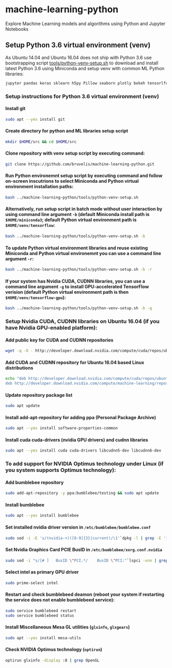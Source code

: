 # machine-learning-python
Explore Machine Learning models and algorithms using Python and Jupyter Notebooks

## Setup Python 3.6 virtual environment (venv)
As Ubuntu 14.04 and Ubuntu 16.04 does not ship with Python 3.6 use bootstrapping script 
[tools/python-venv-setup.sh](tools/python-venv-setup.sh) to download and install latest 
Python 3.6 using Miniconda and setup venv with common ML Python libraries:
```bash
jupyter pandas keras sklearn h5py Pillow seaborn plotly bokeh tensorlfow{-gpu}
```
### Setup instructions for Python 3.6 virtual environment (venv)
#### Install git
```bash
sudo apt --yes install git
```
#### Create directory for python and ML libraries setup script
```bash
mkdir $HOME/src && cd $HOME/src
```
#### Clone repository with venv setup script by executing command:
```bash
git clone https://github.com/bruvelis/machine-learning-python.git
```
#### Run Python environemnt setup script by executing command and follow on-screen inscutrions to select Miniconda and Python virtual environment installation paths:
```bash
bash ../machine-learning-python/tools/python-venv-setup.sh
```
#### Alternatively, run setup script in batch mode without user interaction by using command line argument `-b` (default Miniconda install path is `$HOME/miniconda3`; default Python virtual environment path is `$HOME/venv/tensorflow`:
```bash
bash ../machine-learning-python/tools/python-venv-setup.sh -b
```
#### To update Python virtual environment libraries and reuse existing Miniconda and Python virtual environemnt you can use a command line argument `-r`:
```bash
bash ../machine-learning-python/tools/python-venv-setup.sh -b -r
```
#### If your system has Nvidia CUDA, CUDNN libraries, you can use a command line argument `-g` to install GPU-accelerated TensorFlow verision (default Python virtual environment path is then `$HOME/venv/tensorflow-gpu`):
```bash
bash ../machine-learning-python/tools/python-venv-setup.sh -b -g
```

### Setup Nvidia CUDA, CUDNN libraries on Ubuntu 16.04 (if you have Nvidia GPU-enabled platform):
#### Add public key for CUDA and CUDNN repositories
```bash
wget -q -O - http://developer.download.nvidia.com/compute/cuda/repos/ubuntu1604/x86_64/7fa2af80.pub | sudo apt-key add
```
#### Add CUDA and CUDNN repository for Ubuntu 16.04 based Linux distributions
```bash
echo "deb http://developer.download.nvidia.com/compute/cuda/repos/ubuntu1604/x86_64 /
deb http://developer.download.nvidia.com/compute/machine-learning/repos/ubuntu1604/x86_64 /" | sudo tee /etc/apt/sources.list.d/cuda.list
```
#### Update repository package list
```bash
sudo apt update
```
#### Install add-apt-repository for adding ppa (Personal Package Archive)
```bash
sudo apt --yes install software-properties-common
```
#### Install cuda cuda-drivers (nvidia GPU drivers) and cudnn libraries
```bash
sudo apt --yes install cuda cuda-drivers libcudnn5-dev libcudnn6-dev
```

### To add support for NVIDIA Optimus technology under Linux (if you system supports Optimus technology):
#### Add bumblebee repository
```bash
sudo add-apt-repository -y ppa:bumblebee/testing && sudo apt update
```
#### Install bumblebee
```bash
sudo apt --yes install bumblebee
```
#### Set installed nvidia driver version in `/etc/bumblebee/bumblebee.conf`
```bash
sudo sed -i -E 's/(nvidia-+)([0-9]{3}|current)/\1'`dpkg -l | grep -E 'ii  nvidia-[0-9]{3}\s' | sed -E 's/^ii\s*nvidia-([0-9]{3})\s.*/\1/'`'/g' /etc/bumblebee/bumblebee.conf
```
#### Set Nvidia Graphics Card PCIE BusID in `/etc/bumblebee/xorg.conf.nvidia`
```bash
sudo sed -i "s/[# ]   BusID \"PCI.*/    BusID \"PCI:"`lspci -vnn | grep '\''[030[02]\]' | grep 10de | awk '{print $1}' | sed 's/\./:/'`\""/" /etc/bumblebee/xorg.conf.nvidia
```
#### Select intel as primary GPU driver
```bash
sudo prime-select intel
```
#### Restart and check bumblebeed deamon (reboot your system if restarting the service does not enable bumblebeed service):
```bash
sudo service bumblebeed restart
sudo service bumblebeed status
```
#### Install Miscellaneous Mesa GL utilities (`glxinfo`, `glxgears`)
```bash
sudo apt --yes install mesa-utils
```
#### Check NVIDIA Optimus technology (`optirun`)
```bash
optirun glxinfo -display :8 | grep OpenGL
```

